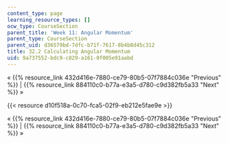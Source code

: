 ```yaml
---
content_type: page
learning_resource_types: []
ocw_type: CourseSection
parent_title: 'Week 11: Angular Momentum'
parent_type: CourseSection
parent_uid: d36579bd-7dfc-b71f-7617-8b4b8d45c312
title: 32.2 Calculating Angular Momentum
uid: 9a737552-bdc9-c829-a161-0f005e91aabd
---
```


« {{% resource_link 432d416e-7880-ce79-80b5-07f7884c036e "Previous" %}} | {{% resource_link 884110c0-b77a-e3a5-d780-c9d382fb5a33 "Next" %}} »

{{< resource d10f518a-0c70-fca5-02f9-eb212e5fae9e >}}

« {{% resource_link 432d416e-7880-ce79-80b5-07f7884c036e "Previous" %}} | {{% resource_link 884110c0-b77a-e3a5-d780-c9d382fb5a33 "Next" %}} »